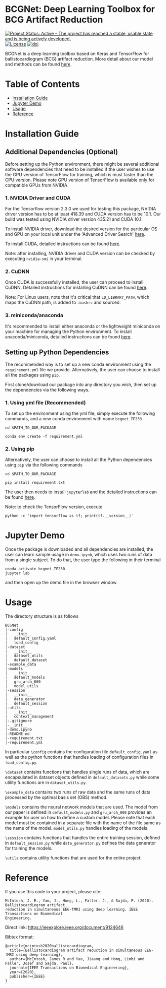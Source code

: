 BCGNet: Deep Learning Toolbox for BCG Artifact Reduction
========================================================
[![Project Status: Active – The project has reached a stable, usable state and is being actively developed.](http://www.repostatus.org/badges/latest/active.svg)](http://www.repostatus.org/#active)
[![License](https://img.shields.io/github/license/SASVDERDBGTYS/BCGNet)](https://opensource.org/licenses/Apache-2.0)
[![doi](https://img.shields.io/badge/doi-10.1109%2FTBME.2020.3004548-blue)](https://ieeexplore.ieee.org/document/9124646)


BCGNet is a deep learning toolbox based on Keras and TensorFlow for ballistocardiogram (BCG) artifact reduction. More detail about our model and methods can be found [here](https://ieeexplore.ieee.org/document/9124646).<br>

# Table of Contents

- [Installation Guide](#installation-guide)
- [Jupyter Demo](#jupyter-demo)
- [Usage](#usage)
- [Reference](#reference)

# Installation Guide
## Additional Dependencies (Optional)
Before setting up the Python environment, there might be several additional software dependencies that need to 
be installed if the user wishes to use the GPU version of TensorFlow for training, which is must faster than the CPU
version. Please note GPU version of TensorFlow is available only for compatible GPUs from NVIDIA.

### 1. NVIDIA Driver and CUDA
For the Tensorflow version 2.3.0 we used for testing this package, NVIDIA driver version has to be at least 418.39 and 
CUDA version has to be 10.1. Our build was tested using NVIDIA driver version 435.21 and CUDA 10.1.

To install NVIDIA driver, download the desired version for the particular OS and GPU on your local unit under the 'Advanced Driver Search' [here](https://www.nvidia.com/Download/index.aspx).<br> 

To install CUDA, detailed instructions can be found [here](https://developer.nvidia.com/cuda-toolkit).<br>

Note: after installing, NVIDIA driver and CUDA version can be checked by executing `nvidia-smi` in your terminal.

### 2. CuDNN
Once CUDA is successfully installed, the user can proceed to install CuDNN. Detailed instructions for installing CuDNN
can be found [here](https://docs.nvidia.com/deeplearning/sdk/pdf/cuDNN-Installation-Guide.pdf).<br>

Note: For Linux users, note that it's critical that `LD_LIBRARY_PATH`, which maps the CuDNN path, is added to 
`.bashrc` and sourced.

### 3. miniconda/anaconda
It's recommended to install either anaconda or the lightweight miniconda on your machine for managing the Python 
environment. To install anaconda/miniconda, detailed instructions can be found [here](https://docs.anaconda.com/anaconda/install/).<br>

## Setting up Python Dependencies

The recommended way is to set up a new conda environment using the `requirement.yml` file we provide. Alternatively,
the user can choose to install all the packages using `pip`.

First clone/download our package into any directory you wish, then set up the dependencies via the following ways.

### 1. Using yml file (Recommended)
To set up the environment using the yml file, simply execute the following commands, and a new conda environment with 
name `bcgnet_TF230`
```
cd $PATH_TO_OUR_PACKAGE

conda env create -f requirement.yml
```
    
### 2. Using pip
Alternatively, the user can choose to install all the Python dependencies using `pip` via the following commands
```
cd $PATH_TO_OUR_PACKAGE

pip install requirement.txt
```

The user then needs to install `jupyterlab` and the detailed instructions can be found [here](https://jupyterlab.readthedocs.io/en/stable/getting_started/installation.html).<br>

Note: to check the TensorFlow version, execute
```
python -c 'import tensorflow as tf; print(tf.__version__)'
``` 
# Jupyter Demo
Once the package is downloaded and all dependencies are installed, the user can learn sample usage
in `demo.ipynb`, which uses two runs of data from a single subject. To do that, the user type the following in
their terminal
```
conda activate bcgnet_TF230
jupyter lab
```
and then open up the demo file in the browser window. 

# Usage
The directory structure is as follows
```
BCGNet
|-config
|   __init__
|   default_config.yaml
|   load_config
|-dataset
|   __init__
|   dataset_utils
|   default_dataset
|-example_data
|-models
|   __init__
|   default_models
|   gru_arch_000
|   model_utils
|-session
|   __init__
|   data_generator
|   default_session
|-utils
|   __init__
|   context_management
|-.gitignore
|-__init__
|-demo.ipynb
|-README.md
|-requirement.txt
|-requirement.yml
```

In particular `\config` contains the configuration file `default_config.yaml` as well as the python functions that 
handles loading of configuration files in `load_config.py`. 

`\dataset` contains functions that handles single runs of data, which are encapsulated in dataset objects defined in
`default_datasets.py` while some utility functions are in `dataset_utils.py`.

`\example_data` contains two runs of raw data and the same runs of data processed by the optimal basis set (OBS) 
method.

`\models` contains the neural network models that are used. The model from our paper is defined in 
`default_models.py` and `gru_arch_000` provides an example for user on how to define a custom model. Please note that
each model must be contained in a separate file with the name of the file same as the name of the model. 
`model_utils.py` handles loading of the models.

`\session` contains functions that handles the entire training session, defined in `default_session.py` while 
`data_generator.py` defines the data generator for training the models. 

`\utils` contains utility functions that are used for the entire project.

# Reference
If you use this code in your project, please cite:
```
McIntosh, J. R., Yao, J., Hong, L., Faller, J., & Sajda, P. (2020). Ballistocardiogram artifact 
reduction in simultaneous EEG-fMRI using deep learning. IEEE Transactions on Biomedical 
Engineering.
```
Direct link: https://ieeexplore.ieee.org/document/9124646

Bibtex format:
```
@article{mcintosh2020ballistocardiogram,
  title={Ballistocardiogram artifact reduction in simultaneous EEG-fMRI using deep learning},
  author={McIntosh, James R and Yao, Jiaang and Hong, Linbi and Faller, Josef and Sajda, Paul},
  journal={IEEE Transactions on Biomedical Engineering},
  year={2020},
  publisher={IEEE}
}
```
